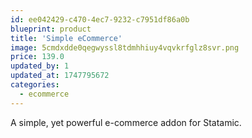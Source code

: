 ```yaml
---
id: ee042429-c470-4ec7-9232-c7951df86a0b
blueprint: product
title: 'Simple eCommerce'
image: 5cmdxdde0qegwyssl8tdmhhiuy4vqvkrfglz8svr.png
price: 139.0
updated_by: 1
updated_at: 1747795672
categories:
  - ecommerce
---
```

A simple, yet powerful e-commerce addon for Statamic.
